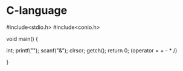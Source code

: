 # C-language


#include<stdio.h>
#include<conio.h>


void main() {

int;
printf("");
scanf("&");
clrscr;
getch();
return 0; 
(operator = + - * /)

}
